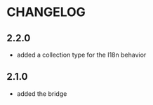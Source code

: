 CHANGELOG
=========

2.2.0
-----

 * added a collection type for the I18n behavior

2.1.0
-----

 * added the bridge
